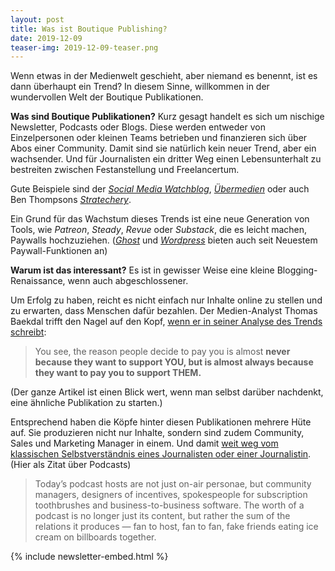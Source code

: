 ```yaml
---
layout: post
title: Was ist Boutique Publishing?
date: 2019-12-09
teaser-img: 2019-12-09-teaser.png
---
```


Wenn etwas in der Medienwelt geschieht, aber niemand es benennt, ist es dann überhaupt ein Trend? In diesem Sinne, willkommen in der wundervollen Welt der Boutique Publikationen.

**Was sind Boutique Publikationen?** Kurz gesagt handelt es sich um nischige Newsletter, Podcasts oder Blogs. Diese werden entweder von Einzelpersonen oder kleinen Teams betrieben und finanzieren sich über Abos einer Community. Damit sind sie natürlich kein neuer Trend, aber ein wachsender. Und für Journalisten ein dritter Weg einen Lebensunterhalt zu bestreiten zwischen Festanstellung und Freelancertum.

Gute Beispiele sind der [_Social Media Watchblog_][1], [_Übermedien_][2] oder auch Ben Thompsons [_Stratechery_][3].

Ein Grund für das Wachstum dieses Trends ist eine neue Generation von Tools, wie _Patreon_, _Steady_, _Revue_ oder _Substack_, die es leicht machen, Paywalls hochzuziehen. ([_Ghost_][4] und _[Wordpress][5]_ bieten auch seit Neuestem Paywall-Funktionen an)

**Warum ist das interessant?** Es ist in gewisser Weise eine kleine Blogging-Renaissance, wenn auch abgeschlossener.

Um Erfolg zu haben, reicht es nicht einfach nur Inhalte online zu stellen und zu erwarten, dass Menschen dafür bezahlen. Der Medien-Analyst Thomas Baekdal trifft den Nagel auf den Kopf, [wenn er in seiner Analyse des Trends schreibt][6]:

> You see, the reason people decide to pay you is almost **never because they want to support YOU, but is almost always because they want to pay you to support THEM.**

(Der ganze Artikel ist einen Blick wert, wenn man selbst darüber nachdenkt, eine ähnliche Publikation zu starten.)

Entsprechend haben die Köpfe hinter diesen Publikationen mehrere Hüte auf. Sie produzieren nicht nur Inhalte, sondern sind zudem Community, Sales und Marketing Manager in einem. Und damit [weit weg vom klassischen Selbstverständnis eines Journalisten oder einer Journalistin][7]. (Hier als Zitat über Podcasts)

> Today’s podcast hosts are not just on-air personae, but community managers, designers of incentives, spokespeople for subscription toothbrushes and business-to-business software. The worth of a podcast is no longer just its content, but rather the sum of the relations it produces — fan to host, fan to fan, fake friends eating ice cream on billboards together.

{% include newsletter-embed.html %}

[1]:	https://socialmediawatchblog.de/
[2]:	https://uebermedien.de/
[3]:	https://stratechery.com/
[4]:	https://techcrunch.com/2019/10/23/ghost-cms-adds-open-source-subscription-and-membership-options/?utm_campaign=Johannes%20Klingebiel&utm_medium=email&utm_source=Revue%20newsletter
[5]:	https://www.theverge.com/2019/11/13/20963480/wordpress-recurring-payments-patreon-paypal-ecommerce?utm_campaign=Johannes%20Klingebiel&utm_medium=email&utm_source=Revue%20newsletter
[6]:	https://baekdal.com/strategy/a-guide-to-journalists-thinking-about-starting-an-individual-media-company/705D9BF0BDC9434B86A29CDDA5D3613B96BB2D89F3778142F8D36A1F029C53D4
[7]:	https://www.nytimes.com/interactive/2019/11/13/magazine/internet-fandom-podcast.html?utm_campaign=Johannes%20Klingebiel&utm_medium=email&utm_source=Revue%20newsletter